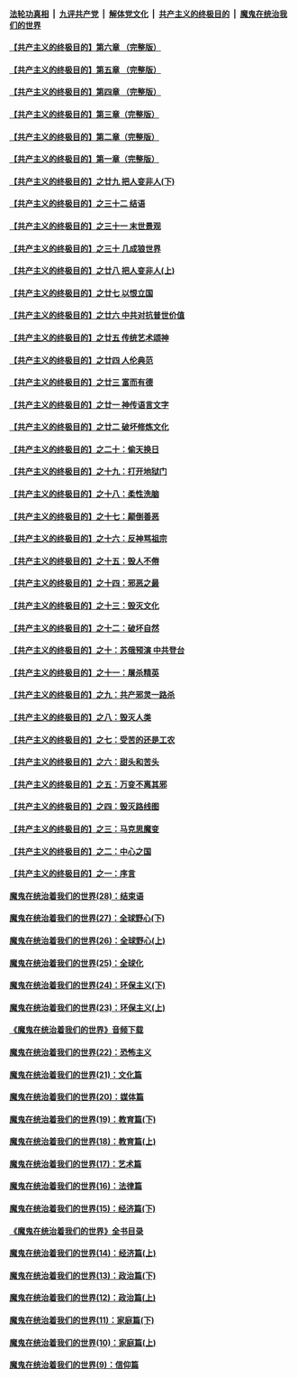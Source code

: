 

####  [法轮功真相](../../../../basic/blob/master/README.md?t=04181530) &nbsp;|&nbsp; [九评共产党](../../../../9ping.md/blob/master/README.md?t=04181530) &nbsp;|&nbsp; [解体党文化](../../../../jtdwh.md/blob/master/README.md?t=04181530)  &nbsp;|&nbsp; [共产主义的终极目的](../../../../gczydzjmd.md/blob/master/README.md?t=04181530) &nbsp;|&nbsp; [魔鬼在统治我们的世界](../../../../mgztzwmdsj.md/blob/master/README.md?t=04181530) 

#### [【共产主义的终极目的】第六章 （完整版）](../pages/nsc422/n11428913.md?t=04181530) 

#### [【共产主义的终极目的】第五章 （完整版）](../pages/nsc422/n11428912.md?t=04181530) 

#### [【共产主义的终极目的】第四章 （完整版）](../pages/nsc422/n11428907.md?t=04181530) 

#### [【共产主义的终极目的】第三章（完整版）](../pages/nsc422/n11428848.md?t=04181530) 

#### [【共产主义的终极目的】第二章（完整版）](../pages/nsc422/n11428831.md?t=04181530) 

#### [【共产主义的终极目的】第一章（完整版）](../pages/nsc422/n11417651.md?t=04181530) 

#### [【共产主义的终极目的】之廿九 把人变非人(下)](../pages/nsc422/n11344140.md?t=04181530) 

#### [【共产主义的终极目的】之三十二 结语](../pages/nsc422/n11360535.md?t=04181530) 

#### [【共产主义的终极目的】之三十一 末世景观](../pages/nsc422/n11351129.md?t=04181530) 

#### [【共产主义的终极目的】之三十 几成狼世界](../pages/nsc422/n11348280.md?t=04181530) 

#### [【共产主义的终极目的】之廿八 把人变非人(上)](../pages/nsc422/n11340492.md?t=04181530) 

#### [【共产主义的终极目的】之廿七 以恨立国](../pages/nsc422/n11336944.md?t=04181530) 

#### [【共产主义的终极目的】之廿六 中共对抗普世价值](../pages/nsc422/n11324785.md?t=04181530) 

#### [【共产主义的终极目的】之廿五 传统艺术颂神](../pages/nsc422/n11296396.md?t=04181530) 

#### [【共产主义的终极目的】之廿四 人伦典范](../pages/nsc422/n11296397.md?t=04181530) 

#### [【共产主义的终极目的】之廿三 富而有德](../pages/nsc422/n11283598.md?t=04181530) 

#### [【共产主义的终极目的】之廿一 神传语言文字](../pages/nsc422/n11263265.md?t=04181530) 

#### [【共产主义的终极目的】之廿二 破坏修炼文化](../pages/nsc422/n11245728.md?t=04181530) 

#### [【共产主义的终极目的】之二十：偷天换日](../pages/nsc422/n11238846.md?t=04181530) 

#### [【共产主义的终极目的】之十九：打开地狱门](../pages/nsc422/n11206376.md?t=04181530) 

#### [【共产主义的终极目的】之十八：柔性洗脑](../pages/nsc422/n11199994.md?t=04181530) 

#### [【共产主义的终极目的】之十七：颠倒善恶](../pages/nsc422/n11179782.md?t=04181530) 

#### [【共产主义的终极目的】之十六：反神骂祖宗](../pages/nsc422/n11166798.md?t=04181530) 

#### [【共产主义的终极目的】之十五：毁人不倦](../pages/nsc422/n11166792.md?t=04181530) 

#### [【共产主义的终极目的】之十四：邪恶之最](../pages/nsc422/n11150249.md?t=04181530) 

#### [【共产主义的终极目的】之十三：毁灭文化](../pages/nsc422/n11135227.md?t=04181530) 

#### [【共产主义的终极目的】之十二：破坏自然](../pages/nsc422/n11135214.md?t=04181530) 

#### [【共产主义的终极目的】之十：苏俄预演 中共登台](../pages/nsc422/n11118424.md?t=04181530) 

#### [【共产主义的终极目的】之十一：屠杀精英](../pages/nsc422/n11118442.md?t=04181530) 

#### [【共产主义的终极目的】之九：共产邪灵一路杀](../pages/nsc422/n11114139.md?t=04181530) 

#### [【共产主义的终极目的】之八：毁灭人类](../pages/nsc422/n11108503.md?t=04181530) 

#### [【共产主义的终极目的】之七：受苦的还是工农](../pages/nsc422/n11101809.md?t=04181530) 

#### [【共产主义的终极目的】之六：甜头和苦头](../pages/nsc422/n11096971.md?t=04181530) 

#### [【共产主义的终极目的】之五：万变不离其邪](../pages/nsc422/n11091285.md?t=04181530) 

#### [【共产主义的终极目的】之四：毁灭路线图](../pages/nsc422/n11086284.md?t=04181530) 

#### [【共产主义的终极目的】之三：马克思魔变](../pages/nsc422/n11061941.md?t=04181530) 

#### [【共产主义的终极目的】之二：中心之国](../pages/nsc422/n11047728.md?t=04181530) 

#### [【共产主义的终极目的】之一：序言](../pages/nsc422/n11086077.md?t=04181530) 

#### [魔鬼在统治着我们的世界(28)：结束语](../pages/nsc422/n10936246.md?t=04181530) 

#### [魔鬼在统治着我们的世界(27)：全球野心(下)](../pages/nsc422/n10928319.md?t=04181530) 

#### [魔鬼在统治着我们的世界(26)：全球野心(上)](../pages/nsc422/n10900318.md?t=04181530) 

#### [魔鬼在统治着我们的世界(25)：全球化](../pages/nsc422/n10788205.md?t=04181530) 

#### [魔鬼在统治着我们的世界(24)：环保主义(下)](../pages/nsc422/n10695307.md?t=04181530) 

#### [魔鬼在统治着我们的世界(23)：环保主义(上)](../pages/nsc422/n10688613.md?t=04181530) 

#### [《魔鬼在统治着我们的世界》音频下载](../pages/nsc422/n10635553.md?t=04181530) 

#### [魔鬼在统治着我们的世界(22)：恐怖主义](../pages/nsc422/n10614727.md?t=04181530) 

#### [魔鬼在统治着我们的世界(21)：文化篇](../pages/nsc422/n10597706.md?t=04181530) 

#### [魔鬼在统治着我们的世界(20)：媒体篇](../pages/nsc422/n10586579.md?t=04181530) 

#### [魔鬼在统治着我们的世界(19)：教育篇(下)](../pages/nsc422/n10564808.md?t=04181530) 

#### [魔鬼在统治着我们的世界(18)：教育篇(上)](../pages/nsc422/n10526970.md?t=04181530) 

#### [魔鬼在统治着我们的世界(17)：艺术篇](../pages/nsc422/n10499093.md?t=04181530) 

#### [魔鬼在统治着我们的世界(16)：法律篇](../pages/nsc422/n10485969.md?t=04181530) 

#### [魔鬼在统治着我们的世界(15)：经济篇(下)](../pages/nsc422/n10469975.md?t=04181530) 

#### [《魔鬼在统治着我们的世界》全书目录](../pages/nsc422/n10464261.md?t=04181530) 

#### [魔鬼在统治着我们的世界(14)：经济篇(上)](../pages/nsc422/n10457370.md?t=04181530) 

#### [魔鬼在统治着我们的世界(13)：政治篇(下)](../pages/nsc422/n10448270.md?t=04181530) 

#### [魔鬼在统治着我们的世界(12)：政治篇(上)](../pages/nsc422/n10444576.md?t=04181530) 

#### [魔鬼在统治着我们的世界(11)：家庭篇(下)](../pages/nsc422/n10440961.md?t=04181530) 

#### [魔鬼在统治着我们的世界(10)：家庭篇(上)](../pages/nsc422/n10435448.md?t=04181530) 

#### [魔鬼在统治着我们的世界(9)：信仰篇](../pages/nsc422/n10432159.md?t=04181530) 

